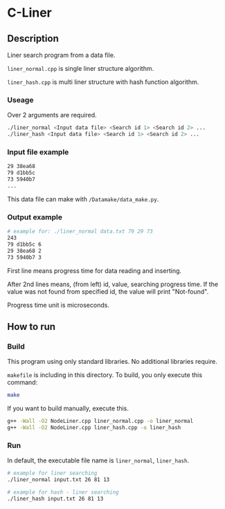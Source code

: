 # C-Liner

## Description

Liner search program from a data file.

`liner_normal.cpp` is single liner structure algorithm.

`liner_hash.cpp` is multi liner structure with hash function algorithm.

### Useage

Over 2 arguments are required.

```sh
./liner_normal <Input data file> <Search id 1> <Search id 2> ...
./liner_hash <Input data file> <Search id 1> <Search id 2> ...
```

### Input file example

```txt
29 38ea68
79 d1bb5c
73 5940b7
...
```

This data file can make with `/Datamake/data_make.py`.

### Output example

```sh
# example for: ./liner_normal data.txt 79 29 73
243
79 d1bb5c 6
29 38ea68 2
73 5940b7 3
```

First line means progress time for data reading and inserting.

After 2nd lines means, (from left) id, value, searching progress time.
If the value was not found from specified id, the value will print "Not-found".

Progress time unit is microseconds.

## How to run

### Build

This program using only standard libraries.
No additional libraries require.

`makefile` is including in this directory.
To build, you only execute this command:

```sh
make
```

If you want to build manually, execute this.

```sh
g++ -Wall -O2 NodeLiner.cpp liner_normal.cpp -o liner_normal
g++ -Wall -O2 NodeLiner.cpp liner_hash.cpp -o liner_hash
```

### Run

In default, the executable file name is `liner_normal`, `liner_hash`.

```sh
# example for liner searching
./liner_normal input.txt 26 81 13

# example for hash - liner searching
./liner_hash input.txt 26 81 13
```
